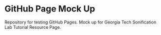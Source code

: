 # GitHub Page Mock Up
Repository for testing GitHub Pages.
Mock up for Georgia Tech Sonification Lab Tutorial Resource Page.
